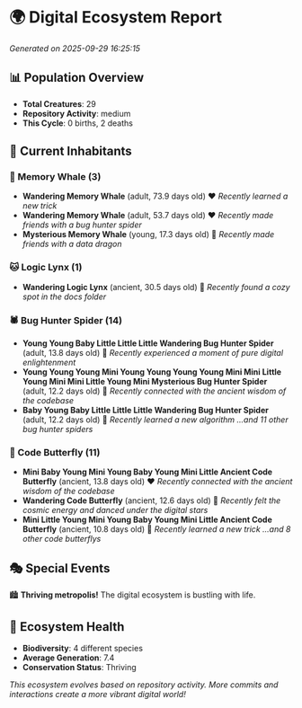 # 🌍 Digital Ecosystem Report
*Generated on 2025-09-29 16:25:15*

## 📊 Population Overview
- **Total Creatures**: 29
- **Repository Activity**: medium
- **This Cycle**: 0 births, 2 deaths

## 👥 Current Inhabitants

### 🐋 Memory Whale (3)
- **Wandering Memory Whale** (adult, 73.9 days old) ❤️
  *Recently learned a new trick*
- **Wandering Memory Whale** (adult, 53.7 days old) ❤️
  *Recently made friends with a bug hunter spider*
- **Mysterious Memory Whale** (young, 17.3 days old) 💚
  *Recently made friends with a data dragon*

### 🐱 Logic Lynx (1)
- **Wandering Logic Lynx** (ancient, 30.5 days old) 💛
  *Recently found a cozy spot in the docs folder*

### 🕷️ Bug Hunter Spider (14)
- **Young Young Baby Little Little Little Wandering Bug Hunter Spider** (adult, 13.8 days old) 💚
  *Recently experienced a moment of pure digital enlightenment*
- **Young Young Young Mini Young Young Young Young Mini Mini Little Young Mini Mini Little Young Mini Mysterious Bug Hunter Spider** (adult, 12.2 days old) 💚
  *Recently connected with the ancient wisdom of the codebase*
- **Baby Young Baby Little Little Little Wandering Bug Hunter Spider** (adult, 12.2 days old) 💚
  *Recently learned a new algorithm*
  *...and 11 other bug hunter spiders*

### 🦋 Code Butterfly (11)
- **Mini Baby Young Mini Young Baby Young Mini Little Ancient Code Butterfly** (ancient, 13.8 days old) ❤️
  *Recently connected with the ancient wisdom of the codebase*
- **Wandering Code Butterfly** (ancient, 12.6 days old) 💛
  *Recently felt the cosmic energy and danced under the digital stars*
- **Mini Little Young Mini Young Baby Young Mini Little Ancient Code Butterfly** (ancient, 10.8 days old) 💛
  *Recently learned a new trick*
  *...and 8 other code butterflys*

## 🎭 Special Events

🏙️ **Thriving metropolis!** The digital ecosystem is bustling with life.

## 🔬 Ecosystem Health
- **Biodiversity**: 4 different species
- **Average Generation**: 7.4
- **Conservation Status**: Thriving

*This ecosystem evolves based on repository activity. More commits and interactions create a more vibrant digital world!*